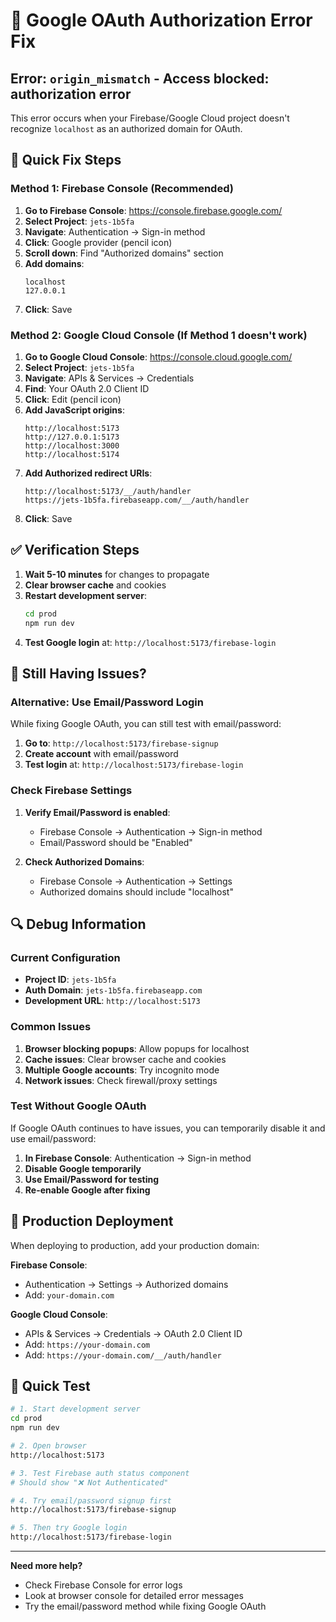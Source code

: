 # 🔧 Google OAuth Authorization Error Fix

## Error: `origin_mismatch` - Access blocked: authorization error

This error occurs when your Firebase/Google Cloud project doesn't recognize `localhost` as an authorized domain for OAuth.

## 🚀 Quick Fix Steps

### **Method 1: Firebase Console (Recommended)**

1. **Go to Firebase Console**: https://console.firebase.google.com/
2. **Select Project**: `jets-1b5fa`
3. **Navigate**: Authentication → Sign-in method
4. **Click**: Google provider (pencil icon)
5. **Scroll down**: Find "Authorized domains" section
6. **Add domains**:
   ```
   localhost
   127.0.0.1
   ```
7. **Click**: Save

### **Method 2: Google Cloud Console (If Method 1 doesn't work)**

1. **Go to Google Cloud Console**: https://console.cloud.google.com/
2. **Select Project**: `jets-1b5fa`
3. **Navigate**: APIs & Services → Credentials
4. **Find**: Your OAuth 2.0 Client ID
5. **Click**: Edit (pencil icon)
6. **Add JavaScript origins**:
   ```
   http://localhost:5173
   http://127.0.0.1:5173
   http://localhost:3000
   http://localhost:5174
   ```
7. **Add Authorized redirect URIs**:
   ```
   http://localhost:5173/__/auth/handler
   https://jets-1b5fa.firebaseapp.com/__/auth/handler
   ```
8. **Click**: Save

## ✅ Verification Steps

1. **Wait 5-10 minutes** for changes to propagate
2. **Clear browser cache** and cookies
3. **Restart development server**:
   ```bash
   cd prod
   npm run dev
   ```
4. **Test Google login** at: `http://localhost:5173/firebase-login`

## 🐛 Still Having Issues?

### **Alternative: Use Email/Password Login**

While fixing Google OAuth, you can still test with email/password:

1. **Go to**: `http://localhost:5173/firebase-signup`
2. **Create account** with email/password
3. **Test login** at: `http://localhost:5173/firebase-login`

### **Check Firebase Settings**

1. **Verify Email/Password is enabled**:
   - Firebase Console → Authentication → Sign-in method
   - Email/Password should be "Enabled"

2. **Check Authorized Domains**:
   - Firebase Console → Authentication → Settings
   - Authorized domains should include "localhost"

## 🔍 Debug Information

### **Current Configuration**
- **Project ID**: `jets-1b5fa`
- **Auth Domain**: `jets-1b5fa.firebaseapp.com`
- **Development URL**: `http://localhost:5173`

### **Common Issues**

1. **Browser blocking popups**: Allow popups for localhost
2. **Cache issues**: Clear browser cache and cookies
3. **Multiple Google accounts**: Try incognito mode
4. **Network issues**: Check firewall/proxy settings

### **Test Without Google OAuth**

If Google OAuth continues to have issues, you can temporarily disable it and use email/password:

1. **In Firebase Console**: Authentication → Sign-in method
2. **Disable Google temporarily**
3. **Use Email/Password for testing**
4. **Re-enable Google after fixing**

## 📱 Production Deployment

When deploying to production, add your production domain:

**Firebase Console**:
- Authentication → Settings → Authorized domains
- Add: `your-domain.com`

**Google Cloud Console**:
- APIs & Services → Credentials → OAuth 2.0 Client ID
- Add: `https://your-domain.com`
- Add: `https://your-domain.com/__/auth/handler`

## 🎯 Quick Test

```bash
# 1. Start development server
cd prod
npm run dev

# 2. Open browser
http://localhost:5173

# 3. Test Firebase auth status component
# Should show "❌ Not Authenticated"

# 4. Try email/password signup first
http://localhost:5173/firebase-signup

# 5. Then try Google login
http://localhost:5173/firebase-login
```

---

**Need more help?** 
- Check Firebase Console for error logs
- Look at browser console for detailed error messages
- Try the email/password method while fixing Google OAuth 